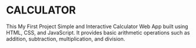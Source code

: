 # CALCULATOR
This My First Project Simple and Interactive Calculator Web App built using HTML, CSS, and JavaScript. It provides basic arithmetic operations such as addition, subtraction, multiplication, and division. 
